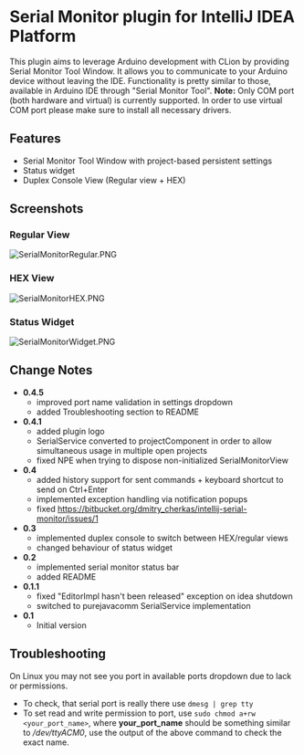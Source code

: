 # Serial Monitor plugin for IntelliJ IDEA Platform #
This plugin aims to leverage Arduino development with CLion by providing Serial Monitor Tool Window. It allows you to communicate to your Arduino device without leaving the IDE. Functionality is pretty similar to those, available in Arduino IDE through "Serial Monitor Tool".
**Note:** Only COM port (both hardware and virtual) is currently supported. In order to use virtual COM port please make sure to install all necessary drivers.

## Features ##
- Serial Monitor Tool Window with project-based persistent settings
- Status widget
- Duplex Console View (Regular view + HEX)

## Screenshots ##

### Regular View ###
![SerialMonitorRegular.PNG](https://bitbucket.org/repo/GdXK46/images/1110632912-SerialMonitorRegular.PNG)

### HEX View ###
![SerialMonitorHEX.PNG](https://bitbucket.org/repo/GdXK46/images/3293739962-SerialMonitorHEX.PNG)

### Status Widget ###
![SerialMonitorWidget.PNG](https://bitbucket.org/repo/GdXK46/images/1180778625-SerialMonitorWidget.PNG)

## Change Notes ##
- **0.4.5**
    - improved port name validation in settings dropdown
    - added Troubleshooting section to README
- **0.4.1**
    - added plugin logo
    - SerialService converted to projectComponent in order to allow simultaneous usage in multiple open projects
    - fixed NPE when trying to dispose non-initialized SerialMonitorView
- **0.4**
    - added history support for sent commands + keyboard shortcut to send on Ctrl+Enter
    - implemented exception handling via notification popups
    - fixed https://bitbucket.org/dmitry_cherkas/intellij-serial-monitor/issues/1
- **0.3**
    - implemented duplex console to switch between HEX/regular views
    - changed behaviour of status widget
- **0.2**
    - implemented serial monitor status bar
    - added README
- **0.1.1**
    - fixed "EditorImpl hasn't been released" exception on idea shutdown
    - switched to purejavacomm SerialService implementation
- **0.1**
    - Initial version

## Troubleshooting ##

On Linux you may not see you port in available ports dropdown due to lack or permissions.

- To check, that serial port is really there use ```dmesg | grep tty```
- To set read and write permission to port, use ```sudo chmod a+rw <your_port_name>```, where **your_port_name** should
be something similar to _/dev/ttyACM0_, use the output of the above command to check the exact name.
